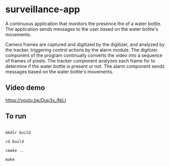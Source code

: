 # surveillance-app
A continuous application that monitors the presence the of a water bottle. The application sends messages to the user based on the water bottle's movements. 

Camera frames are captured and digitized by the digitizer, and analyzed by the tracker, triggering control actions by the alarm module. The digitizer component of the program continually converts the video into a sequence of frames of pixels. The tracker component analyzes each frame for to determine if the water bottle is present or not. The alarm component sends messages based on the water bottle's movements. 

## Video demo
https://youtu.be/Dup3v_lNjLI

## To run
```rm -rf build

mkdir build

cd build

cmake ..

make
```
